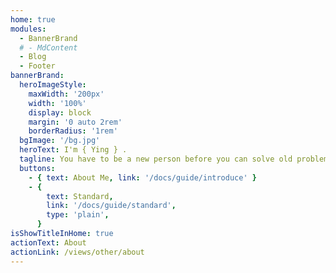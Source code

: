 ```yaml
---
home: true
modules:
  - BannerBrand
  # - MdContent
  - Blog
  - Footer
bannerBrand:
  heroImageStyle:
    maxWidth: '200px'
    width: '100%'
    display: block
    margin: '0 auto 2rem'
    borderRadius: '1rem'
  bgImage: '/bg.jpg'
  heroText: I'm { Ying } .
  tagline: You have to be a new person before you can solve old problems.你必须是一个新的人，你才能去解决旧的问题。
  buttons:
    - { text: About Me, link: '/docs/guide/introduce' }
    - {
        text: Standard,
        link: '/docs/guide/standard',
        type: 'plain',
      }
isShowTitleInHome: true
actionText: About
actionLink: /views/other/about
---
```

